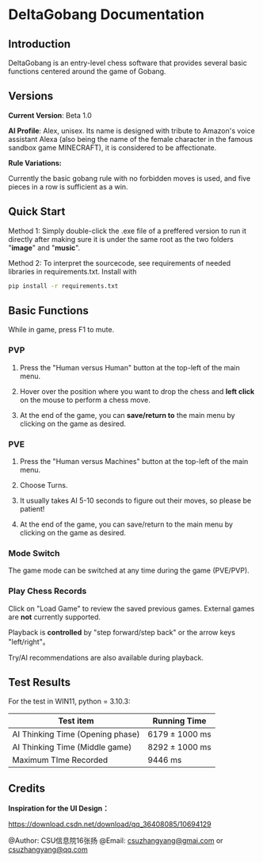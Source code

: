 # DeltaGobang Documentation

## Introduction

DeltaGobang is an entry-level chess software that provides several basic functions centered around the game of Gobang.



## Versions

**Current Version**: Beta 1.0

**AI Profile**:  Alex, unisex. Its name is designed with tribute to Amazon's voice assistant Alexa (also being the name of the female character in the famous sandbox game MINECRAFT), it is considered to be affectionate.

**Rule Variations:** 

Currently the basic gobang rule with no forbidden moves is used, and five pieces in a row is sufficient as a win.



## Quick Start

Method 1: Simply double-click the .exe file of a preffered version to run it directly after making sure it is under the same root as the two folders "**image**" and "**music**".

Method 2: To interpret the sourcecode, see requirements of needed libraries in requirements.txt. Install with

```bash
pip install -r requirements.txt
```



## Basic Functions

While in game, press F1 to mute.

### PVP



1. Press the "Human versus Human" button at the top-left of the main menu.

2. Hover over the position where you want to drop the chess and **left click** on the mouse to perform a chess move.

3. At the end of the game, you can **save/return to** the main menu by clicking on the game as desired.

   

### PVE



1. Press the "Human versus Machines" button at the top-left of the main menu.

2. Choose Turns. 

3. It usually takes AI 5-10 seconds to figure out their moves, so please be patient!

4. At the end of the game, you can save/return to the main menu by clicking on the game as desired.

   

### Mode Switch

The game mode can be switched at any time during the game (PVE/PVP).



### Play Chess Records

Click on "Load Game" to review the saved previous games. External games are **not** currently supported.

Playback is **controlled** by "step forward/step back" or the arrow keys "left/right"。

Try/AI recommendations are also available during playback.



## Test Results

For the test in WIN11, python = 3.10.3:

| Test item                        | Running Time       |
| -------------------------------- | ------------------ |
| AI Thinking Time (Opening phase) | $6179 \pm 1000$ ms |
| AI Thinking Time (Middle game)   | $8292 \pm 1000$ ms |
| Maximum TIme Recorded            | $9446$ ms          |



## Credits

**Inspiration for the UI Design：**

https://download.csdn.net/download/qq_36408085/10694129

@Author: CSU信息院16张扬 @Email: csuzhangyang@gmai.com  or csuzhangyang@qq.com

